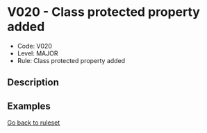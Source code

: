 # V020 - Class protected property added

* Code: V020
* Level: MAJOR
* Rule: Class protected property added

## Description

## Examples

[Go back to ruleset](../README.md)